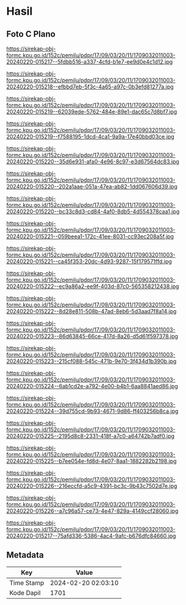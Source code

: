 # Hasil

## Foto C Plano

https://sirekap-obj-formc.kpu.go.id/152c/pemilu/pdpr/17/09/03/20/11/1709032011003-20240220-015217--5fdbb516-a337-4cfd-b1e7-ee9d0e4c1d12.jpg

https://sirekap-obj-formc.kpu.go.id/152c/pemilu/pdpr/17/09/03/20/11/1709032011003-20240220-015218--efbbd7eb-5f3c-4a65-a97c-0b3efd81277a.jpg

https://sirekap-obj-formc.kpu.go.id/152c/pemilu/pdpr/17/09/03/20/11/1709032011003-20240220-015219--62039ede-5762-484e-89e1-dac65c7d8bf7.jpg

https://sirekap-obj-formc.kpu.go.id/152c/pemilu/pdpr/17/09/03/20/11/1709032011003-20240220-015219--f7588195-1dcd-4ca1-9a9a-17e40bbd03ce.jpg

https://sirekap-obj-formc.kpu.go.id/152c/pemilu/pdpr/17/09/03/20/11/1709032011003-20240220-015220--35d6e931-afa0-4e96-8c97-e3d67564dc83.jpg

https://sirekap-obj-formc.kpu.go.id/152c/pemilu/pdpr/17/09/03/20/11/1709032011003-20240220-015220--202a1aae-051a-47ea-ab82-1dd067606d39.jpg

https://sirekap-obj-formc.kpu.go.id/152c/pemilu/pdpr/17/09/03/20/11/1709032011003-20240220-015220--bc33c8d3-cd84-4af0-8db5-4d554378caa1.jpg

https://sirekap-obj-formc.kpu.go.id/152c/pemilu/pdpr/17/09/03/20/11/1709032011003-20240220-015221--059beea1-172c-41ee-8031-cc93ec208a5f.jpg

https://sirekap-obj-formc.kpu.go.id/152c/pemilu/pdpr/17/09/03/20/11/1709032011003-20240220-015221--ca45f353-20dc-4d93-9287-15f179571ffd.jpg

https://sirekap-obj-formc.kpu.go.id/152c/pemilu/pdpr/17/09/03/20/11/1709032011003-20240220-015222--ec9a86a2-ee9f-403d-87c0-565358212438.jpg

https://sirekap-obj-formc.kpu.go.id/152c/pemilu/pdpr/17/09/03/20/11/1709032011003-20240220-015222--8d28e811-508b-47ad-8eb6-5d3aad7f8a14.jpg

https://sirekap-obj-formc.kpu.go.id/152c/pemilu/pdpr/17/09/03/20/11/1709032011003-20240220-015223--86d63845-66ce-417d-8a26-d5d61f597378.jpg

https://sirekap-obj-formc.kpu.go.id/152c/pemilu/pdpr/17/09/03/20/11/1709032011003-20240220-015223--215cf088-545c-471b-9e70-3f434d1b390b.jpg

https://sirekap-obj-formc.kpu.go.id/152c/pemilu/pdpr/17/09/03/20/11/1709032011003-20240220-015224--6ab1cd2e-a792-4e00-b4b1-6aa8841aed86.jpg

https://sirekap-obj-formc.kpu.go.id/152c/pemilu/pdpr/17/09/03/20/11/1709032011003-20240220-015224--39d755cd-9b93-4671-9d86-ff403256b8ca.jpg

https://sirekap-obj-formc.kpu.go.id/152c/pemilu/pdpr/17/09/03/20/11/1709032011003-20240220-015225--2195d8c8-2331-418f-a7c0-a64742b7adf0.jpg

https://sirekap-obj-formc.kpu.go.id/152c/pemilu/pdpr/17/09/03/20/11/1709032011003-20240220-015225--b7ee054e-fd8d-4e07-8aa1-1882282b2198.jpg

https://sirekap-obj-formc.kpu.go.id/152c/pemilu/pdpr/17/09/03/20/11/1709032011003-20240220-015226--216eccfd-a5c9-4391-bc3c-9b43c7502d7e.jpg

https://sirekap-obj-formc.kpu.go.id/152c/pemilu/pdpr/17/09/03/20/11/1709032011003-20240220-015226--a7c96a57-ce73-4e47-829a-4149ccf28060.jpg

https://sirekap-obj-formc.kpu.go.id/152c/pemilu/pdpr/17/09/03/20/11/1709032011003-20240220-015217--75afd336-5386-4ac4-9afc-b676dfc84660.jpg


## Metadata

| Key        | Value               |
| ---------- | ------------------- |
| Time Stamp | 2024-02-20 02:03:10 |
| Kode Dapil | 1701                |



